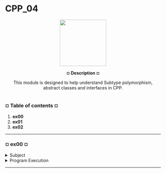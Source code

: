 # CPP_04
<p align="center"><img src="https://cdn-images-1.medium.com/v2/resize:fit:1200/1*mb0KkzYAZDDSvdYC2MM5hg.jpeg" width="150" height="150" />


<p align="center"><b>¤ Description ¤</b>

<p align="center">This module is designed to help understand Subtype polymorphism, abstract classes and interfaces in CPP.</p>

#

<h3><b>¤ Table of contents ¤</b></h3>

1) <b>ex00</b>
2) <b>ex01</b>
3) <b>ex02</b>

---
<h3><b>¤ ex00 ¤</b></h3>

<details>
  <summary>Subject</summary>
  
  |<b>Exercise 00: Polymorphism</b>|
  |:----------------|
  |Turn in directory: ex00/|
  |Files to turn in:  Makefile, main.cpp, *.cpp, *.{h, hpp}|
  |Forbidden functions : None|

  * For every exercise, you have to provide the most complete tests you can.
    Constructors and destructors of each class must display specific messages. Don’t use the
    same message for all classes.

  * Start by implementing a simple base class called Animal. It has one protected
    attribute: `std::string type;`

    - Implement a Dog class that inherits from Animal.
   
    - Implement a Cat class that inherits from Animal.

  * These two derived classes must set their type field depending on their name. Then,
    the Dog’s type will be initialized to "Dog", and the Cat’s type will be initialized to "Cat".
    The type of the Animal class can be left empty or set to the value of your choice.

  * Every animal must be able to use the member function: `makeSound()`. It will print an appropriate
    sound (cats don’t bark).

  * Running this code should print the specific sounds of the Dog and Cat classes, not
    the Animal’s:

      ```ruby
      int main()
    {
    const Animal* meta = new Animal();
    const Animal* j = new Dog();
    const Animal* i = new Cat();
      
    std::cout << j->getType() << " " << std::endl;
    std::cout << i->getType() << " " << std::endl;
    i->makeSound(); //will output the cat sound!
    j->makeSound();
    meta->makeSound();
    ...
      
    return 0;
    }
    ```

  * To ensure you understood how it works, implement a WrongCat class that inherits
    from a WrongAnimal class. If you replace the Animal and the Cat by the wrong ones
    in the code above, the WrongCat should output the WrongAnimal sound.
    
</details>

<details>
  <summary>Program Execution</summary>

* Execute make
* Execute the program by running `./ex00`

* Example of running the program:

  ```text
  [tb@localhost ex00]$ ./ex00
  --------------------------------------------------
  // BASE TESTS //
  --------------------------------------------------
  Animal has been spotted.
  Animal has been spotted.
  Cat has been spotted.
  Animal has been spotted.
  Dog has been spotted.
  Animal 
  Cat 
  Dog 
  Default animal sound.
  Meow!
  Woof!
  Animal vanished.
  Cat was ran over.
  Animal vanished.
  What da dog doin'?.
  Animal vanished.
  --------------------------------------------------
  // WRONG SOUND //
  --------------------------------------------------
  WrongAnimal has been spotted.
  WrongAnimal has been spotted.
  WrongCat has been spotted.
  WrongAnimal 
  WrongCat 
  Default WrongAnimal sound.
  REEEEEEEE.....Meow!
  WrongAnimal vanished.
  WrongCat was ran over.
  WrongAnimal vanished.
  --------------------------------------------------
  // SOUND TESTS //
  --------------------------------------------------
  Animal has been spotted.
  Animal has been spotted.
  Dog has been spotted.
  Animal has been spotted.
  Cat has been spotted.
  Default animal sound.
  Woof!
  Meow!
  Cat was ran over.
  Animal vanished.
  What da dog doin'?.
  Animal vanished.
  Animal vanished.
  --------------------------------------------------
  // DESTRUCTION TESTS //
  --------------------------------------------------
  Animal has been spotted.
  Cat has been spotted.
  Cat
  Meow!
  Animal has been spotted.
  Cat has been spotted.
  Cat
  Meow!
  Cat was ran over.
  Animal vanished.
  Cat was ran over.
  Animal vanished.
  --------------------------------------------------
  [tb@localhost ex00]$

</details>

---
